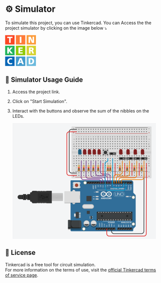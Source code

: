 # ⚙️ Simulator 

    
To simulate this project, you can use Tinkercad. You can Access the the project simulator by clicking on the image below ⤵️

<a href="https://www.tinkercad.com/things/23MyeYNDkC9-somador-de-nibbles?sharecode=ngZ7jXJRGni8M_ji1ii9fxVnrwG3x4xopTjtUPme6Bg">
        <img src="images\thinkerCadLogo.png" width="100" height="100" alt="thinkerCadLogo">
    </a>

## 📄 Simulator Usage Guide

1. Access the project link.
2. Click on "Start Simulation".
3. Interact with the buttons and observe the sum of the nibbles on the LEDs.

    <img src=".\images\simulatorImage.png" width="466" height="376" alt="ImagemDoCircuito">

## 🔑 License

Tinkercad is a free tool for circuit simulation.  
For more information on the terms of use, visit the [official Tinkercad terms of service page](https://www.autodesk.com/company/legal-notices-trademarks/terms-of-service).
